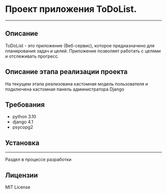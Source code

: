 # Проект приложения ToDoList.
---
## Описание
ToDoList - это приложение (Веб-сервис), которое предназначено для планирования задач и целей. 
Приложение позволяет работать с целями и отслеживать прогресс.

## Описание этапа реализации проекта
На текущем этапа реализована кастомная модель пользователя и подключена кастомная панель администратора Django

## Требования

- python 3.10
- django 4.1
- psycopg2

## Установка

---
Раздел в процессе разработки


## Лицензии

MIT License

